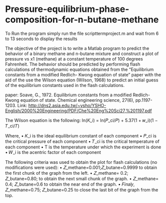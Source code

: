 # Pressure-equilibrium-phase-composition-for-n-butane-methane

To Run the program simply run the file scripttermproject.m and wait from 6 to 13 seconds to display the results

The objective of the project is to write a Matlab program to predict the behavior of a binary methane and n-butane mixture and construct a plot of pressure vs x1 (methane) at a constant temperature of 100 degrees Fahrenheit. The behavior should be predicted by performing flash calculations of thermodynamic equations obtained from the “Equilibrium constants from a modified Redlich- Kwong equation of state” paper with the aid of the use the Wilson equation (Wilson, 1968) to predict an initial guess of the equilibrium constants used in the flash calculations.

paper: Soave, G., 1972. Equilibrium constants from a modified Redlich-Kwong equation of state. Chemical engineering science, 27(6), pp.1197-1203.
Link: http://dns2.asia.edu.tw/~ysho/YSHO-English/2000%20Engineering/PDF/Che%20Eng%20Sci27,%201197.pdf

The Wilson equation is the following:
ln(𝐾_i) = ln(𝑃_ci/𝑃) + 5.37(1 + 𝑤_i)(1 − 𝑇_ci/𝑇)

Where,
• 𝐾_i is the ideal equilibrium constant of each component
• 𝑃_ci is the critical pressure of each component
• 𝑇_ci is the critical temperature of each component
• T is the temperature under which the experiment is done
• 𝑊_i is the acentric factor of each component


The following criteria was used to obtain the plot for flash calculations (no modifications were used):
• 𝑍_methane=0.001;𝑍_butane=0.9999 to obtain the first chunk of the graph from the left.
• 𝑍_methane= 0.2; 𝑍_butane=0.80; to obtain the next small chunk of the graph.
• 𝑍_methane= 0.4; 𝑍_butane=0.6 to obtain the near end of the graph.
• 𝐹𝑖𝑛𝑎𝑙𝑦, 𝑍_methane=0.75; 𝑍_butane=0.25 to close the last bit of the graph from the top.
